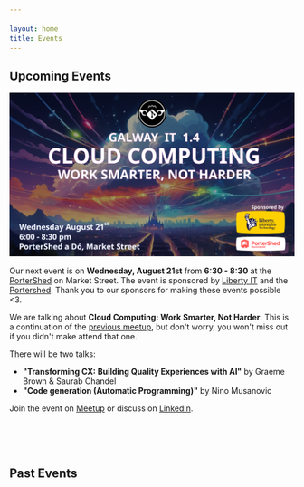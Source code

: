 ```yaml
---

layout: home
title: Events
---
```


## Upcoming Events


![GIT 1.4: Cloud Computing: Work Smarter, Not Harder](/assets/1.4/poster.png)

Our next event is on **Wednesday, August 21st** from **6:30 - 8:30** at the [PorterShed](https://www.google.com/maps/place/PorterShed/@53.2734788,-9.0534656,17z/data=!3m1!4b1!4m6!3m5!1s0x485b96e5c4af853f:0x3535a8060a8c257d!8m2!3d53.2734788!4d-9.0534656!16s%2Fg%2F11c0xpjshy?entry=ttu) on Market Street. The event is sponsored by [Liberty IT](https://www.liberty-it.ie/about-us/overview) and the [Portershed](https://portershed.com/). Thank you to our sponsors for making these events possible <3.

We are talking about **Cloud Computing: Work Smarter, Not Harder**. This is a continuation of the [previous meetup](https://galway-it-meetup.github.io/past-events/2024/07/18/git-1.3-cloud-computing-with-signify-health), but don't worry, you won't miss out if you didn't make attend that one.

There will be two talks:

- **"Transforming CX: Building Quality Experiences with AI"** by Graeme Brown & Saurab Chandel
- **"Code generation (Automatic Programming)"** by Nino Musanovic



Join the event on [Meetup](https://www.meetup.com/galway-information-technology/events/302439331/) or discuss on [LinkedIn](https://www.linkedin.com/posts/liamkrewer_git-14-cloud-computing-work-smarter-not-activity-7223616496306917376-GW9y).


<br/>
<br/>
<br/>

## Past Events


